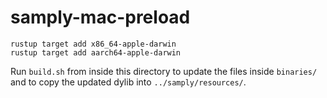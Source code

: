# samply-mac-preload

```
rustup target add x86_64-apple-darwin
rustup target add aarch64-apple-darwin
```

Run `build.sh` from inside this directory to update the files inside `binaries/` and to copy the updated dylib into `../samply/resources/`.
